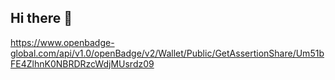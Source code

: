 ## Hi there 👋

<!--
**ChoWonJun999/ChoWonJun999** is a ✨ _special_ ✨ repository because its `README.md` (this file) appears on your GitHub profile.

Here are some ideas to get you started:

- 🔭 I’m currently working on ...
- 🌱 I’m currently learning ...
- 👯 I’m looking to collaborate on ...
- 🤔 I’m looking for help with ...
- 💬 Ask me about ...
- 📫 How to reach me: ...
- 😄 Pronouns: ...
- ⚡ Fun fact: ...
-->

https://www.openbadge-global.com/api/v1.0/openBadge/v2/Wallet/Public/GetAssertionShare/Um51bFE4ZlhnK0NBRDRzcWdjMUsrdz09
